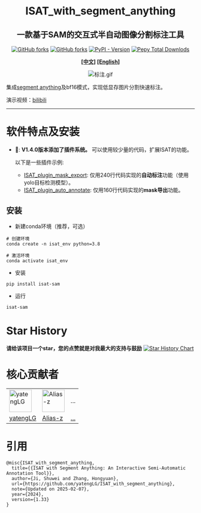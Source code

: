 <h1 align='center'>ISAT_with_segment_anything</h1>
<h2 align='center'>一款基于SAM的交互式半自动图像分割标注工具</h2>
<p align='center'>
    <a href='https://github.com/yatengLG/ISAT_with_segment_anything' target="_blank"><img alt="GitHub forks" src="https://img.shields.io/github/stars/yatengLG/ISAT_with_segment_anything"></a>
    <a href='https://github.com/yatengLG/ISAT_with_segment_anything' target="_blank"><img alt="GitHub forks" src="https://img.shields.io/github/forks/yatengLG/ISAT_with_segment_anything"></a>
    <a href='https://pypi.org/project/isat-sam/' target="_blank"><img alt="PyPI - Version" src="https://img.shields.io/pypi/v/isat-sam"></a>
    <a href='https://pypi.org/project/isat-sam/' target="_blank"><img alt="Pepy Total Downlods" src="https://img.shields.io/pepy/dt/isat-sam"></a>
</p>
<p align='center'>
    <a href='README-cn.md'><b>[中文]</b></a>
    <a href='README.md'><b>[English]</b></a>
</p>
<p align='center'><img src="./display/标注.gif" alt="标注.gif"></p>

集成[segment anything](https://github.com/facebookresearch/segment-anything)及bf16模式，实现低显存图片分割快速标注。

演示视频：[bilibili](https://www.bilibili.com/video/BV1or4y1R7EJ/)

---

# 软件特点及安装
- &#x1F389;: **V1.4.0版本添加了插件系统。** 可以使用较少量的代码，扩展ISAT的功能。
  
    以下是一些插件示例:
  - [ISAT_plugin_mask_export](https://github.com/yatengLG/ISAT_plugin_mask_export): 仅用240行代码实现的**自动标注**功能（使用yolo目标检测模型）。
  - [ISAT_plugin_auto_annotate](https://github.com/yatengLG/ISAT_plugin_auto_annotate): 仅用160行代码实现的**mask导出**功能。

## 安装
- 新建conda环境（推荐，可选）
```shell
# 创建环境
conda create -n isat_env python=3.8

# 激活环境
conda activate isat_env
```

- 安装
```shell
pip install isat-sam
```

- 运行
```shell
isat-sam
```

# Star History

**请给该项目一个star，您的点赞就是对我最大的支持与鼓励**
[![Star History Chart](https://api.star-history.com/svg?repos=yatengLG/ISAT_with_segment_anything&type=Date)](https://star-history.com/#yatengLG/ISAT_with_segment_anything&Date)


# 核心贡献者

<table border="0">
<tr>
    <td><img alt="yatengLG" src="https://avatars.githubusercontent.com/u/31759824?v=4" width="60" height="60" href="">
    <td><img alt="Alias-z" src="https://avatars.githubusercontent.com/u/66273343?v=4" width="60" height="60" href="">
    <td>...
</td>
</tr>
<tr>
  <td><a href="https://github.com/yatengLG">yatengLG</a>
  <td><a href="https://github.com/Alias-z">Alias-z</a>
    <td><a href="https://github.com/yatengLG/ISAT_with_segment_anything/graphs/contributors">...</a>
</tr>
</table>


# 引用
```text
@misc{ISAT_with_segment_anything,
  title={{ISAT with Segment Anything: An Interactive Semi-Automatic Annotation Tool}},
  author={Ji, Shuwei and Zhang, Hongyuan},
  url={https://github.com/yatengLG/ISAT_with_segment_anything},
  note={Updated on 2025-02-07},
  year={2024},
  version={1.33}
}
```
